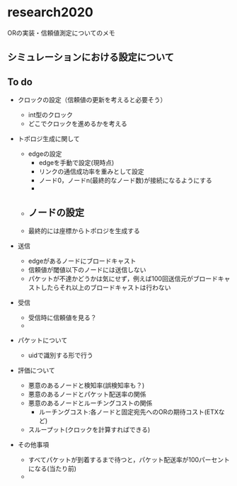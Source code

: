 # research2020
ORの実装・信頼値測定についてのメモ
## シミュレーションにおける設定について
## To do

- クロックの設定（信頼値の更新を考えると必要そう）
    - int型のクロック
    - どこでクロックを進めるかを考える

- トポロジ生成に関して
    - edgeの設定
        - edgeを手動で設定(現時点)
        - リンクの通信成功率を重みとして設定
        - ノード0，ノードn(最終的なノード数)が接続になるようにする
        - 
    - ノードの設定
        - 
    - 最終的には座標からトポロジを生成する
- 送信
    - edgeがあるノードにブロードキャスト
    - 信頼値が閾値以下のノードには送信しない
    - パケットが不達かどうかは気にせず，例えば100回送信元がブロードキャストしたらそれ以上のブロードキャストは行わない
- 受信
    - 受信時に信頼値を見る？
    - 
- パケットについて
    - uidで識別する形で行う
- 評価について
    - 悪意のあるノードと検知率(誤検知率も？)
    - 悪意のあるノードとパケット配送率の関係
    - 悪意のあるノードとルーチングコストの関係
        - ルーチングコスト:各ノードと固定宛先へのORの期待コスト(ETXなど)
    - スループット(クロックを計算すればできる)

- その他事項
    - すべてパケットが到着するまで待つと，パケット配送率が100パーセントになる(当たり前)
    -